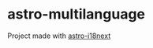 # astro-multilanguage

Project made with [astro-i18next](https://github.com/yassinedoghri/astro-i18next)